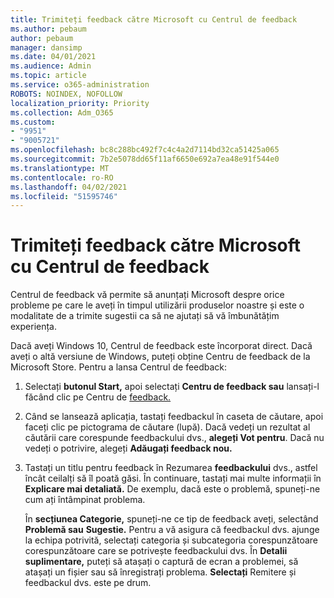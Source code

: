 ```yaml
---
title: Trimiteți feedback către Microsoft cu Centrul de feedback
ms.author: pebaum
author: pebaum
manager: dansimp
ms.date: 04/01/2021
ms.audience: Admin
ms.topic: article
ms.service: o365-administration
ROBOTS: NOINDEX, NOFOLLOW
localization_priority: Priority
ms.collection: Adm_O365
ms.custom:
- "9951"
- "9005721"
ms.openlocfilehash: bc8c288bc492f7c4c4a2d7114bd32ca51425a065
ms.sourcegitcommit: 7b2e5078dd65f11af6650e692a7ea48e91f544e0
ms.translationtype: MT
ms.contentlocale: ro-RO
ms.lasthandoff: 04/02/2021
ms.locfileid: "51595746"
---
```

# <a name="send-feedback-to-microsoft-with-feedback-hub"></a>Trimiteți feedback către Microsoft cu Centrul de feedback

Centrul de feedback vă permite să anunțați Microsoft despre orice probleme pe care le aveți în timpul utilizării produselor noastre și este o modalitate de a trimite sugestii ca să ne ajutați să vă îmbunătățim experiența.

Dacă aveți Windows 10, Centrul de feedback este încorporat direct. Dacă aveți o altă versiune de Windows, puteți obține Centru de feedback de la Microsoft Store. Pentru a lansa Centrul de feedback: 

1. Selectați **butonul Start,** apoi selectați **Centru de feedback sau** lansați-l făcând clic pe Centru de [feedback.](feedback-hub://)

1. Când se lansează aplicația, tastați feedbackul în caseta de căutare, apoi faceți clic pe pictograma de căutare (lupă). Dacă vedeți un rezultat al căutării care corespunde feedbackului dvs., **alegeți Vot pentru**. Dacă nu vedeți o potrivire, alegeți **Adăugați feedback nou.**

1. Tastați un titlu pentru feedback în Rezumarea **feedbackului** dvs., astfel încât ceilalți să îl poată găsi. În continuare, tastați mai multe informații în **Explicare mai detaliată.** De exemplu, dacă este o problemă, spuneți-ne cum ați întâmpinat problema.

    În **secțiunea Categorie,** spuneți-ne ce tip de feedback aveți, selectând **Problemă sau** **Sugestie.** Pentru a vă asigura că feedbackul dvs. ajunge la echipa potrivită, selectați categoria și subcategoria corespunzătoare corespunzătoare care se potrivește feedbackului dvs. În **Detalii suplimentare,** puteți să atașați o captură de ecran a problemei, să atașați un fișier sau să înregistrați problema. **Selectați** Remitere și feedbackul dvs. este pe drum.


